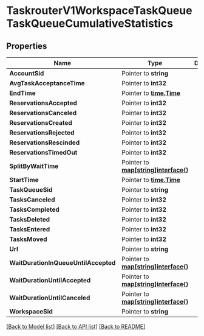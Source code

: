 # TaskrouterV1WorkspaceTaskQueueTaskQueueCumulativeStatistics

## Properties

Name | Type | Description | Notes
------------ | ------------- | ------------- | -------------
**AccountSid** | Pointer to **string** |  | [optional] 
**AvgTaskAcceptanceTime** | Pointer to **int32** |  | [optional] 
**EndTime** | Pointer to [**time.Time**](time.Time.md) |  | [optional] 
**ReservationsAccepted** | Pointer to **int32** |  | [optional] 
**ReservationsCanceled** | Pointer to **int32** |  | [optional] 
**ReservationsCreated** | Pointer to **int32** |  | [optional] 
**ReservationsRejected** | Pointer to **int32** |  | [optional] 
**ReservationsRescinded** | Pointer to **int32** |  | [optional] 
**ReservationsTimedOut** | Pointer to **int32** |  | [optional] 
**SplitByWaitTime** | Pointer to [**map[string]interface{}**](.md) |  | [optional] 
**StartTime** | Pointer to [**time.Time**](time.Time.md) |  | [optional] 
**TaskQueueSid** | Pointer to **string** |  | [optional] 
**TasksCanceled** | Pointer to **int32** |  | [optional] 
**TasksCompleted** | Pointer to **int32** |  | [optional] 
**TasksDeleted** | Pointer to **int32** |  | [optional] 
**TasksEntered** | Pointer to **int32** |  | [optional] 
**TasksMoved** | Pointer to **int32** |  | [optional] 
**Url** | Pointer to **string** |  | [optional] 
**WaitDurationInQueueUntilAccepted** | Pointer to [**map[string]interface{}**](.md) |  | [optional] 
**WaitDurationUntilAccepted** | Pointer to [**map[string]interface{}**](.md) |  | [optional] 
**WaitDurationUntilCanceled** | Pointer to [**map[string]interface{}**](.md) |  | [optional] 
**WorkspaceSid** | Pointer to **string** |  | [optional] 

[[Back to Model list]](../README.md#documentation-for-models) [[Back to API list]](../README.md#documentation-for-api-endpoints) [[Back to README]](../README.md)


